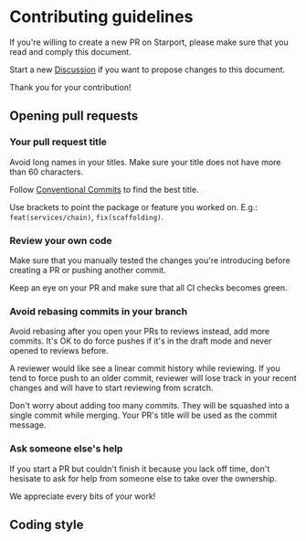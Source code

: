 # Contributing guidelines

If you're willing to create a new PR on Starport, please make sure that you read and comply this document.

Start a new [Discussion](https://github.com/tendermint/starport/discussions/new) if you want to propose changes to this document.

Thank you for your contribution!

## Opening pull requests 

### Your pull request title
Avoid long names in your titles. Make sure your title does not have more than 60 characters.

Follow [Conventional Commits](https://www.conventionalcommits.org/en/v1.0.0/) to find the best title.

Use brackets to point the package or feature you worked on. E.g.: `feat(services/chain)`, `fix(scaffolding)`.

### Review your own code
Make sure that you manually tested the changes you're introducing before creating a PR or pushing another commit.

Keep an eye on your PR and make sure that all CI checks becomes green.

### Avoid rebasing commits in your branch 
Avoid rebasing after you open your PRs to reviews instead, add more commits. It's OK to do force pushes if it's in the draft mode and never opened to reviews before.

A reviewer would like see a linear commit history while reviewing. If you tend to force push to an older commit, reviewer will lose track in your recent changes and will have to start reviewing from scratch.

Don't worry about adding too many commits. They will be squashed into a single commit while merging. Your PR's title will be used as the commit message.

### Ask someone else's help
If you start a PR but couldn't finish it because you lack off time, don't hesisate to ask for help from someone else to take over the ownership.

We appreciate every bits of your work!

## Coding style
